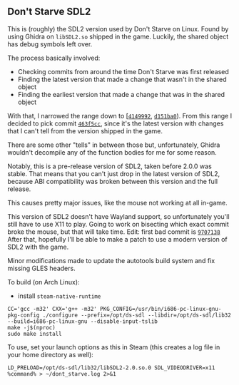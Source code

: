 Don't Starve SDL2
---

This is (roughly) the SDL2 version used by Don't Starve on Linux.
Found by using Ghidra on `libSDL2.so` shipped in the game.
Luckily, the shared object has debug symbols left over.

The process basically involved:
 - Checking commits from around the time Don't Starve was first released
 - Finding the latest version that made a change that wasn't in the shared object
 - Finding the earliest version that made a change that was in the shared object

With that, I narrowed the range down to \[[`4149992`](https://github.com/libsdl-org/SDL-historical-archive/commit/4149992ac26e739dd843f78a5a7bbe2dc5bcca71), [`d151ba0`](https://github.com/libsdl-org/SDL-historical-archive/commit/d151ba09266de92d2a4f631c86441d637f853e9e)).
From this range I decided to pick commit [`463f5cc`](https://github.com/libsdl-org/SDL-historical-archive/commit/463f5cc58c31df0e0ff3f31e82d9fbb34d1a4064), since it's the latest version with
changes that I can't tell from the version shipped in the game.

There are some other "tells" in between those but, unfortunately, Ghidra wouldn't
decompile any of the function bodies for me for some reason.

Notably, this is a pre-release version of SDL2, taken before 2.0.0 was stable.
That means that you can't just drop in the latest version of SDL2, because ABI
compatibility was broken between this version and the full release.

This causes pretty major issues, like the mouse not working at all in-game.

This version of SDL2 doesn't have Wayland support, so unfortunately you'll still
have to use X11 to play. Going to work on bisecting which exact commit broke the
mouse, but that will take time. Edit: first bad commit is [`9707138`](https://github.com/libsdl-org/SDL-historical-archive/commit/9707138ff7ba19217d00fb03d7e9c1d9ac77dcf0)
After that, hopefully I'll be able to make a patch to use a modern version of SDL2
with the game.

Minor modifications made to update the autotools build system and fix missing GLES
headers.

To build (on Arch Linux):

- install `steam-native-runtime`

```
CC='gcc -m32' CXX='g++ -m32' PKG_CONFIG=/usr/bin/i686-pc-linux-gnu-pkg-config ./configure --prefix=/opt/ds-sdl --libdir=/opt/ds-sdl/lib32 --build=i686-pc-linux-gnu --disable-input-tslib
make -j$(nproc)
sudo make install
```

To use, set your launch options as this in Steam (this creates a log file in your home directory as well):

```
LD_PRELOAD=/opt/ds-sdl/lib32/libSDL2-2.0.so.0 SDL_VIDEODRIVER=x11 %command% > ~/dont_starve.log 2>&1
```
